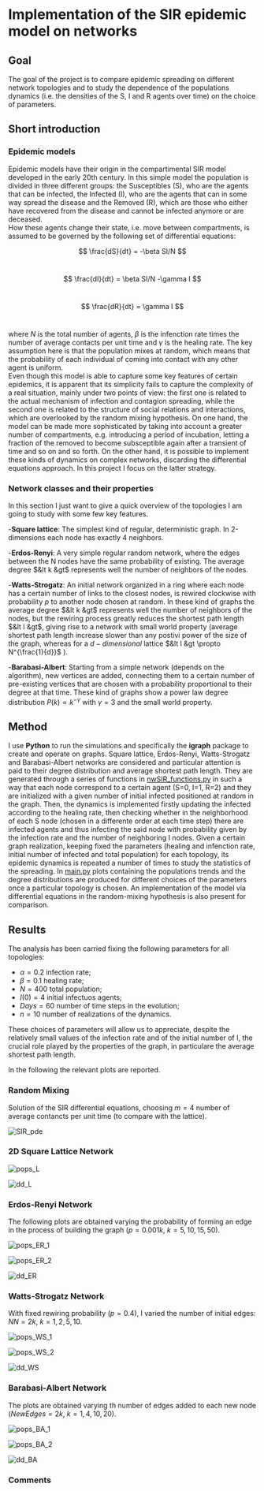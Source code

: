 # Implementation of the SIR epidemic model on networks <br>

## Goal
The goal of the project is to compare epidemic spreading on different network topologies and to study the dependence of the populations dynamics (i.e. the densities of the S, I and R agents over time) on the choice of parameters. <br> 

## Short introduction

### Epidemic models
Epidemic models have their origin in the compartimental SIR model developed in the early 20th century. In this simple model the population is divided in three different groups: the Susceptibles (S), who are the agents that can be infected, the Infected (I), who are the agents that can in some way spread the disease and the Removed (R), which are those who either have recovered from the disease and cannot be infected anymore or are deceased. <br> How these agents change their state, i.e. move between compartments, is assumed to be governed by the following set of differential equations:

$$ \frac{dS}{dt} = -\beta SI/N $$  <br> 

$$  \frac{dI}{dt} = \beta SI/N -\gamma I $$  <br> 

$$ \frac{dR}{dt} = \gamma I $$  <br> 

where $N$ is the total number of agents, $\beta$ is the infenction rate times the number of average contacts per unit time and $\gamma$ is the healing rate. The key assumption here is that the population mixes at random, which means that the probability of each individual of coming into contact with any other agent is uniform.  <br>
Even though this model is able to capture some key features of certain epidemics, it is apparent that its simplicity fails to capture the complexity of a real situation, mainly under two points of view: the first one is related to the actual mechanism of infection and contagion spreading, while the second one is related to the structure of social relations and interactions, which are overlooked by the random mixing hypothesis. On one hand, the model can be made more sophisticated by taking into account a greater number of compartments, e.g. introducing a period of incubation, letting a fraction of the removed to become subsceptible again after a transient of time and so on and so forth. On the other hand, it is possible to implement these kinds of dynamics on complex networks, discarding the differential equations approach. In this project I focus on the latter strategy. <br>

### Network classes and their properties
In this section I just want to give a quick overview of the topologies I am going to study with some few key features. <br>

-**Square lattice**: The simplest kind of regular, deterministic graph. In 2-dimensions each node has exactly 4 neighbors.

-**Erdos-Renyi**: A very simple regular random network, where the edges between the N nodes have the same probability of existing. The average degree $&lt k &gt$ represents well the number of neighbors of the nodes.

-**Watts-Strogatz**: An initial network organized in a ring where each node has a certain number of links to the closest nodes, is rewired clockwise with probability $p$ to another node chosen at random. In these kind of graphs the average degree $&lt k &gt$ represents well the number of neighbors of the nodes, but the rewiring process greatly reduces the shortest path length $&lt l &gt$, giving rise to a network with small world property (average shortest path length increase slower than any postivi power of the size of the graph, whereas for a $d-dimensional$ lattice $&lt l &gt \propto N^{\frac{1}{d}}$ ).

-**Barabasi-Albert**: Starting from a simple network (depends on the algorithm), new vertices are added, connecting them to a certain number of pre-existing vertices that are chosen with a probability proportional to their degree at that time. These kind of graphs show a power law degree distribution $P(k) \propto k^{-\gamma}$ with $\gamma = 3$ and the small world property.

## Method
I use **Python** to run the simulations and specifically the **igraph** package to create and operate on graphs. Square lattice, Erdos-Renyi, Watts-Strogatz and Barabasi-Albert networks are considered and particular attention is paid to their degree distribution and average shortest path length. They are generated through a series of functions in [nwSIR_functions.py](https://github.com/simoneart/ABM-project/blob/main/nwSIR_functions.py) in such a way that each node correspond to a certain agent (S=0, I=1, R=2) and they are initialized with a given number of initial infected positioned at random in the graph. Then, the dynamics is implemented firstly updating the infected according to the healing rate, then checking whether in the neighborhood of each S node (chosen in a differente order at each time step) there are infected agents and thus infecting the said node with probability given by the infection rate and the number of neighboring I nodes. Given a certain graph realization, keeping fixed the parameters (healing and infenction rate, initial number of infected and total population) for each topology, its epidemic dynamics is repeated a number of times to study the statistics of the spreading. In [main.py](https://github.com/simoneart/ABM-project/blob/main/main.py) plots containing the populations trends and the degree distributions are produced for different choices of the parameters once a particular topology is chosen. An implementation of the model via differential equations in the random-mixing hypothesis is also present for comparison. <br>

## Results 

The analysis has been carried fixing the following parameters for all topologies:

- $\alpha = 0.2$ infection rate;
- $\beta = 0.1$ healing rate; 
- $N=400$ total population;
- $I(0) = 4$ initial infectuos agents;
- $Days = 60$ number of time steps in the evolution;
- $n = 10$ number of realizations of the dynamics.

These choices of parameters will allow us to appreciate, despite the relatively small values of the infection rate and of the initial number of I, the crucial role played by the properties of the graph, in particulare the average shortest path length. <br>

In the following the relevant plots are reported.

### Random Mixing
Solution of the SIR differential equations, choosing $m = 4$ number of average contancts per unit time (to compare with the lattice).

![SIR_pde](https://github.com/simoneart/ABM-project/assets/95907355/8312eabc-24fe-4305-ae76-970eb44dadda)


### 2D Square Lattice Network

![pops_L](https://github.com/simoneart/ABM-project/assets/95907355/7ed213e3-abb2-4a29-a5a9-08cc1cbf383e)

![dd_L](https://github.com/simoneart/ABM-project/assets/95907355/137afb9a-4c16-4c86-97da-e013bd2951b6)

### Erdos-Renyi Network


The following plots are obtained varying the probability of forming an edge in the process of building the graph ($p = 0.001 k$, $k = 5, 10, 15, 50$).

![pops_ER_1](https://github.com/simoneart/ABM-project/assets/95907355/e233ab49-8059-4a91-b289-2702ea1a4db1)

![pops_ER_2](https://github.com/simoneart/ABM-project/assets/95907355/080c85d0-e7a5-414a-98a1-cff352af8c33)

![dd_ER](https://github.com/simoneart/ABM-project/assets/95907355/4a94d4bf-b0a9-4d87-a47a-c21bf0cf3341)

### Watts-Strogatz Network


With fixed rewiring probability ($p=0.4$), I varied the number of initial edges: $NN = 2k$, $k=1,2,5,10$.

![pops_WS_1](https://github.com/simoneart/ABM-project/assets/95907355/bc871c20-02a3-40d9-947f-b06c059b9482)

![pops_WS_2](https://github.com/simoneart/ABM-project/assets/95907355/d37bf1c5-7c0a-4497-a95a-bd4b20068576)

![dd_WS](https://github.com/simoneart/ABM-project/assets/95907355/7554980a-77cd-4bb3-85b2-8eb24b8a5c17)

### Barabasi-Albert Network

The plots are obtained varying th number of edges added to each new node ($New Edges = 2k$, $k=1,4,10,20$).

![pops_BA_1](https://github.com/simoneart/ABM-project/assets/95907355/9207b35c-b509-4ee6-91da-6f17476f2dce)

![pops_BA_2](https://github.com/simoneart/ABM-project/assets/95907355/4da73f71-cf73-40d6-aff6-5c8903587c36)

![dd_BA](https://github.com/simoneart/ABM-project/assets/95907355/dddbc3d1-5d11-4cbb-aa64-6377ab91942f)

### Comments
